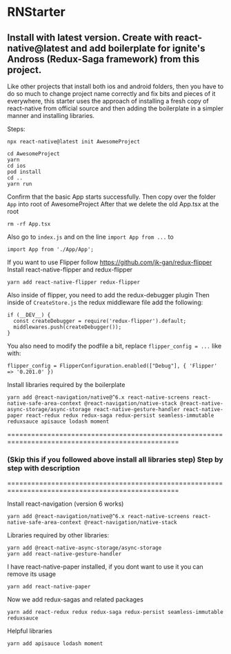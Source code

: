 # RNStarter
## Install with latest version. Create with react-native@latest and add boilerplate for ignite's Andross (Redux-Saga framework) from this project.

Like other projects that install both ios and android folders, then you have to do so much to change project name correctly and fix bits and pieces of it everywhere, this starter uses the approach of installing a fresh copy of react-native from official source and then adding the boilerplate in a simpler manner and installing libraries. 

Steps:

```
npx react-native@latest init AwesomeProject
```
```
cd AwesomeProject
yarn
cd ios
pod install
cd ..
yarn run
```

Confirm that the basic App starts successfully. Then copy over the folder `App` into root of AwesomeProject
After that we delete the old App.tsx at the root

```
rm -rf App.tsx
```

Also go to `index.js` and on the line `import App from ...` to

```
import App from './App/App';
```

If you want to use Flipper follow https://github.com/jk-gan/redux-flipper
Install react-native-flipper and redux-flipper

```
yarn add react-native-flipper redux-flipper
```

Also inside of flipper, you need to add the redux-debugger plugin
Then inside of `CreateStore.js` the redux middleware file add the following:
```
if (__DEV__) {
  const createDebugger = require('redux-flipper').default;
  middlewares.push(createDebugger());
}
```
You also need to modify the podfile a bit, replace `flipper_config = ...` like with:

```
flipper_config = FlipperConfiguration.enabled(["Debug"], { 'Flipper' => '0.201.0' })
```

Install libraries required by the boilerplate

```
yarn add @react-navigation/native@^6.x react-native-screens react-native-safe-area-context @react-navigation/native-stack @react-native-async-storage/async-storage react-native-gesture-handler react-native-paper react-redux redux redux-saga redux-persist seamless-immutable reduxsauce apisauce lodash moment
```

=================================================================================================
### (Skip this if you followed above install all libraries step) Step by step with description 
=================================================================================================

Install react-navigation (version 6 works)

```
yarn add @react-navigation/native@^6.x react-native-screens react-native-safe-area-context @react-navigation/native-stack
```

Libraries required by other libraries:

```
yarn add @react-native-async-storage/async-storage
yarn add react-native-gesture-handler
```

I have react-native-paper installed, if you dont want to use it you can remove its usage 

```
yarn add react-native-paper
```

Now we add redux-sagas and related packages

```
yarn add react-redux redux redux-saga redux-persist seamless-immutable reduxsauce
```

Helpful libraries

```
yarn add apisauce lodash moment
```

